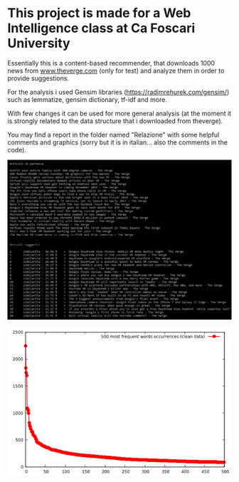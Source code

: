 # This project is made for a Web Intelligence class at Ca Foscari University

Essentially this is a content-based recommender, that downloads 1000 news from www.theverge.com (only for test) and analyze them in order to provide suggestions.

For the analysis i used Gensim libraries (https://radimrehurek.com/gensim/) such as lemmatize, gensim dictionary, tf-idf and more.

With few changes it can be used for more general analysis (at the moment it is strongly related to the data structure that i downloaded from theverge).

You may find a report in the folder named "Relazione" with some helpful comments and graphics (sorry but it is in italian... also the comments in the code).

![alt text](https://github.com/BerenLuth/content_recommender/blob/master/Relazione/content_recommender_base.png)

![alt text](https://github.com/BerenLuth/content_recommender/blob/master/Relazione/plotted_clean.png)
